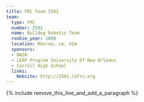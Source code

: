```yaml
---
title: FRC Team 2581
team:
  type: FRC
  number: 2581
  name: Bulldog Robotic Team
  rookie_year: 2008
  location: Monroe, LA, USA
  sponsors:
  - NASA
  - LEAP Program University Of New Orleans
  - Carroll High School
  links:
    Website: http://2581.lafrc.org
---
```


{% include remove_this_line_and_add_a_paragraph %}
